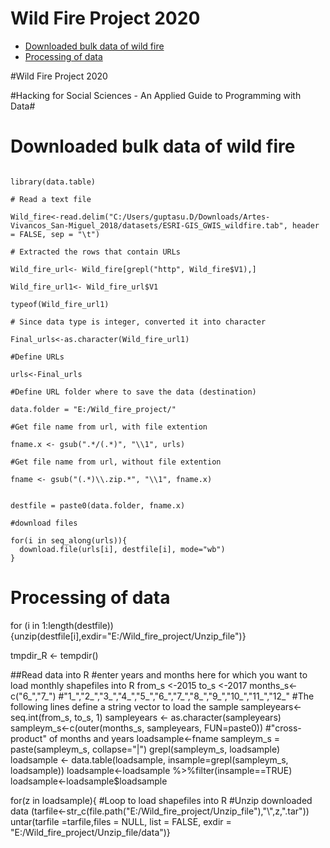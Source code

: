Wild Fire Project 2020
================

  - [Downloaded bulk data of wild
    fire](#downloaded-bulk-data-of-wild-fire)
  - [Processing of data](#processing-of-data)

\#Wild Fire Project 2020

\#Hacking for Social Sciences - An Applied Guide to Programming with
Data\#

# Downloaded bulk data of wild fire

``` {r

library(data.table)

# Read a text file

Wild_fire<-read.delim("C:/Users/guptasu.D/Downloads/Artes-Vivancos_San-Miguel_2018/datasets/ESRI-GIS_GWIS_wildfire.tab", header = FALSE, sep = "\t")

# Extracted the rows that contain URLs

Wild_fire_url<- Wild_fire[grepl("http", Wild_fire$V1),]

Wild_fire_url1<- Wild_fire_url$V1

typeof(Wild_fire_url1)

# Since data type is integer, converted it into character

Final_urls<-as.character(Wild_fire_url1)

#Define URLs

urls<-Final_urls

#Define URL folder where to save the data (destination)

data.folder = "E:/Wild_fire_project/"

#Get file name from url, with file extention

fname.x <- gsub(".*/(.*)", "\\1", urls)

#Get file name from url, without file extention

fname <- gsub("(.*)\\.zip.*", "\\1", fname.x)


destfile = paste0(data.folder, fname.x)

#download files

for(i in seq_along(urls)){
  download.file(urls[i], destfile[i], mode="wb")
}
```

# Processing of data
for (i in 1:length(destfile)){unzip(destfile[i],exdir="E:/Wild_fire_project/Unzip_file")}

tmpdir_R <- tempdir()

##Read data into R
  #enter years and months here for which you want to load monthly shapefiles into R
  from_s <-2015
  to_s   <-2017
  months_s<-c("6_","7_") #"1_","2_","3_","4_","5_","6_","7_","8_","9_","10_","11_","12_"
  #The following lines define a string vector to load the sample
    sampleyears<-seq.int(from_s, to_s, 1)
    sampleyears <- as.character(sampleyears) 
    sampleym_s<-c(outer(months_s, sampleyears, FUN=paste0)) #"cross-product" of months and years
    loadsample<-fname
    sampleym_s = paste(sampleym_s, collapse="|")
    grepl(sampleym_s, loadsample)
    loadsample <- data.table(loadsample, insample=grepl(sampleym_s, loadsample))
    loadsample<-loadsample %>%filter(insample==TRUE)
    loadsample<-loadsample$loadsample
    
  
  for(z in loadsample){ #Loop to load shapefiles into R
    #Unzip downloaded data
      (tarfile<-str_c(file.path("E:/Wild_fire_project/Unzip_file"),"\\",z,".tar"))
    untar(tarfile =tarfile,files = NULL, list = FALSE, exdir = "E:/Wild_fire_project/Unzip_file/data")}
    
```    
    
